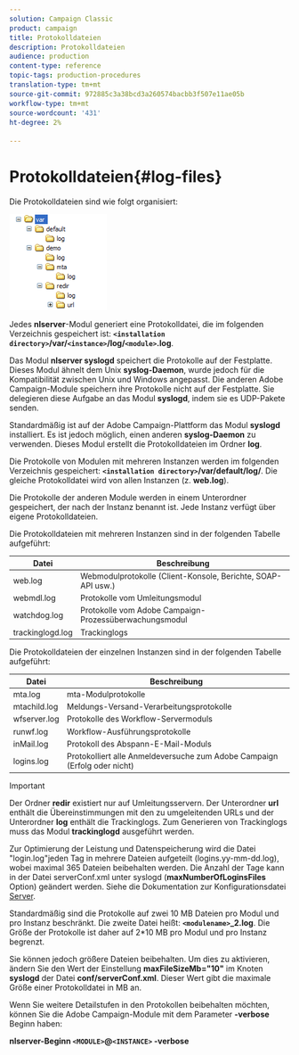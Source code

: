 ```yaml
---
solution: Campaign Classic
product: campaign
title: Protokolldateien
description: Protokolldateien
audience: production
content-type: reference
topic-tags: production-procedures
translation-type: tm+mt
source-git-commit: 972885c3a38bcd3a260574bacbb3f507e11ae05b
workflow-type: tm+mt
source-wordcount: '431'
ht-degree: 2%

---
```



# Protokolldateien{#log-files}

Die Protokolldateien sind wie folgt organisiert:

![](assets/d_ncs_directory.png)

Jedes **nlserver**-Modul generiert eine Protokolldatei, die im folgenden Verzeichnis gespeichert ist: **`<installation directory>`/var/`<instance>`/log/`<module>`.log**.

Das Modul **nlserver syslogd** speichert die Protokolle auf der Festplatte. Dieses Modul ähnelt dem Unix **syslog-Daemon**, wurde jedoch für die Kompatibilität zwischen Unix und Windows angepasst. Die anderen Adobe Campaign-Module speichern ihre Protokolle nicht auf der Festplatte. Sie delegieren diese Aufgabe an das Modul **syslogd**, indem sie es UDP-Pakete senden.

Standardmäßig ist auf der Adobe Campaign-Plattform das Modul **syslogd** installiert. Es ist jedoch möglich, einen anderen **syslog-Daemon** zu verwenden. Dieses Modul erstellt die Protokolldateien im Ordner **log**.

Die Protokolle von Modulen mit mehreren Instanzen werden im folgenden Verzeichnis gespeichert: **`<installation directory>`/var/default/log/**. Die gleiche Protokolldatei wird von allen Instanzen (z. **web.log**).

Die Protokolle der anderen Module werden in einem Unterordner gespeichert, der nach der Instanz benannt ist. Jede Instanz verfügt über eigene Protokolldateien.

Die Protokolldateien mit mehreren Instanzen sind in der folgenden Tabelle aufgeführt:

| Datei | Beschreibung  |
|---|---|
| web.log | Webmodulprotokolle (Client-Konsole, Berichte, SOAP-API usw.) |
| webmdl.log | Protokolle vom Umleitungsmodul |
| watchdog.log | Protokolle vom Adobe Campaign-Prozessüberwachungsmodul |
| trackinglogd.log | Trackinglogs        |

Die Protokolldateien der einzelnen Instanzen sind in der folgenden Tabelle aufgeführt:

| Datei | Beschreibung  |
|---|---|
| mta.log | mta-Modulprotokolle |
| mtachild.log | Meldungs-Versand-Verarbeitungsprotokolle |
| wfserver.log | Protokolle des Workflow-Servermoduls |
| runwf.log | Workflow-Ausführungsprotokolle |
| inMail.log | Protokoll des Abspann-E-Mail-Moduls |
| logins.log | Protokolliert alle Anmeldeversuche zum Adobe Campaign (Erfolg oder nicht) |

>[!IMPORTANT]
>
>Der Ordner **redir** existiert nur auf Umleitungsservern. Der Unterordner **url** enthält die Übereinstimmungen mit den zu umgeleitenden URLs und der Unterordner **log** enthält die Trackinglogs. Zum Generieren von Trackinglogs muss das Modul **trackinglogd** ausgeführt werden.

Zur Optimierung der Leistung und Datenspeicherung wird die Datei &quot;login.log&quot;jeden Tag in mehrere Dateien aufgeteilt (logins.yy-mm-dd.log), wobei maximal 365 Dateien beibehalten werden. Die Anzahl der Tage kann in der Datei serverConf.xml unter syslogd (**maxNumberOfLoginsFiles** Option) geändert werden. Siehe die Dokumentation zur Konfigurationsdatei [Server](../../installation/using/the-server-configuration-file.md#syslogd).

Standardmäßig sind die Protokolle auf zwei 10 MB Dateien pro Modul und pro Instanz beschränkt. Die zweite Datei heißt: **`<modulename>`_2.log**. Die Größe der Protokolle ist daher auf 2*10 MB pro Modul und pro Instanz begrenzt.

Sie können jedoch größere Dateien beibehalten. Um dies zu aktivieren, ändern Sie den Wert der Einstellung **maxFileSizeMb=&quot;10&quot;** im Knoten **syslogd** der Datei **conf/serverConf.xml**. Dieser Wert gibt die maximale Größe einer Protokolldatei in MB an.

Wenn Sie weitere Detailstufen in den Protokollen beibehalten möchten, können Sie die Adobe Campaign-Module mit dem Parameter **-verbose** Beginn haben:

**nlserver-Beginn  `<MODULE>`@`<INSTANCE>` -verbose**
